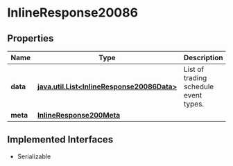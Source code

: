 

# InlineResponse20086


## Properties

Name | Type | Description | Notes
------------ | ------------- | ------------- | -------------
**data** | [**java.util.List&lt;InlineResponse20086Data&gt;**](InlineResponse20086Data.md) | List of trading schedule event types. |  [optional]
**meta** | [**InlineResponse200Meta**](InlineResponse200Meta.md) |  |  [optional]


## Implemented Interfaces

* Serializable


